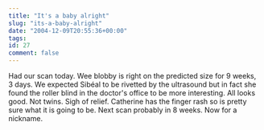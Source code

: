 ```yaml
---
title: "It's a baby alright"
slug: "its-a-baby-alright"
date: "2004-12-09T20:55:36+00:00"
tags:
id: 27
comment: false
---
```


<div style="clear:both;"></div>Had our scan today. Wee blobby is right on the predicted size for 9 weeks, 3 days. We expected Sibéal to be rivetted by the  ultrasound but in fact she found the roller blind in the doctor's office to be more interesting. All looks good. Not twins. Sigh of relief. Catherine has the finger rash so is pretty sure what it is going to be.  Next scan probably in 8 weeks. Now for a nickname.
<div style="clear:both; padding-bottom: 0.25em;"></div>
